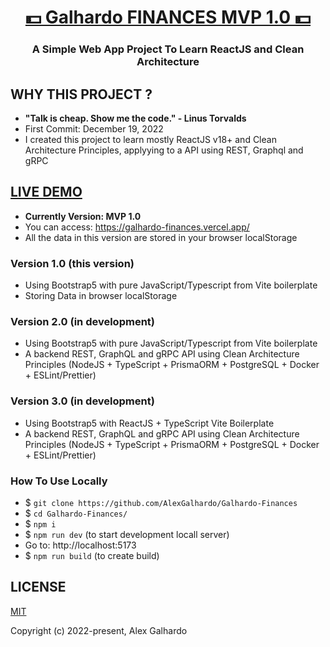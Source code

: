 <div align="center">
<h1 align="center"><a href="https://galhardo-finances.vercel.app/" target="_blank">💵 Galhardo FINANCES MVP 1.0 💵</a></h1>
<h3 align="center">A Simple Web App Project To Learn ReactJS and Clean Architecture</h3>
</div>

## WHY THIS PROJECT ?

-   <b>"Talk is cheap. Show me the code." - Linus Torvalds</b>
-   First Commit: December 19, 2022
-   I created this project to learn mostly ReactJS v18+ and Clean Architecture Principles, applyying to a API using REST, Graphql and gRPC

## <a href="https://galhardo-finances.vercel.app/" target="_blank">LIVE DEMO</a>

-   **Currently Version: MVP 1.0**
-   You can access: https://galhardo-finances.vercel.app/
-   All the data in this version are stored in your browser localStorage

### Version 1.0 (this version)

-   Using Bootstrap5 with pure JavaScript/Typescript from Vite boilerplate
-   Storing Data in browser localStorage

### Version 2.0 (in development)

-   Using Bootstrap5 with pure JavaScript/Typescript from Vite boilerplate
-   A backend REST, GraphQL and gRPC API using Clean Architecture Principles (NodeJS + TypeScript + PrismaORM + PostgreSQL + Docker + ESLint/Prettier)

### Version 3.0 (in development)

-   Using Bootstrap5 with ReactJS + TypeScript Vite Boilerplate
-   A backend REST, GraphQL and gRPC API using Clean Architecture Principles (NodeJS + TypeScript + PrismaORM + PostgreSQL + Docker + ESLint/Prettier)

### How To Use Locally

-   $ `git clone https://github.com/AlexGalhardo/Galhardo-Finances`
-   $ `cd Galhardo-Finances/`
-   $ `npm i`
-   $ `npm run dev` (to start development locall server)
-   Go to: http://localhost:5173
-   $ `npm run build` (to create build)

## LICENSE

[MIT](http://opensource.org/licenses/MIT)

Copyright (c) 2022-present, Alex Galhardo
